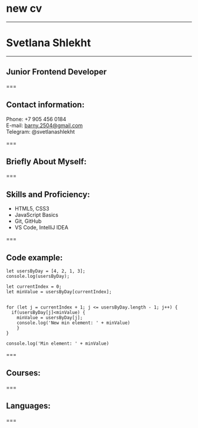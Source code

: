 new cv
===
---
# Svetlana Shlekht

---
## Junior Frontend Developer

===


## Contact information:

Phone: +7 905 456 0184  
E-mail: barny.2504@gmail.com  
Telegram: @svetlanashlekht

===


## Briefly About Myself:



===


## Skills and Proficiency:

* HTML5, CSS3
* JavaScript Basics
* Git, GitHub
* VS Code, IntelliJ IDEA

===

## Code example:

``` 
let usersByDay = [4, 2, 1, 3];
console.log(usersByDay);

let currentIndex = 0;
let minValue = usersByDay[currentIndex];


for (let j = currentIndex + 1; j <= usersByDay.length - 1; j++) {
  if(usersByDay[j]<minValue) {
    minValue = usersByDay[j];
    console.log('New min element: ' + minValue)
    }
}

console.log('Min element: ' + minValue)

```
===

## Courses:


===


## Languages:


===
